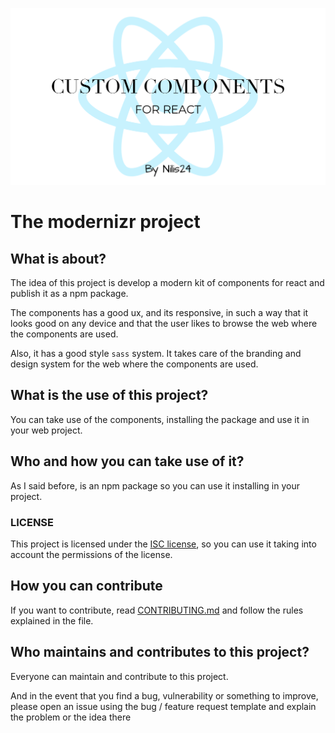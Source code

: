 ![wallpaper](image.png)

# The modernizr project

## What is about?

The idea of this project is develop a modern kit of components for react and publish it as a npm package.

The components has a good ux, and its responsive, in such a way that it looks good on any device and that the user likes to browse the web where the components are used.

Also, it has a good style `sass` system. It takes care of the branding and design system for the web where the components are used.

## What is the use of this project?

You can take use of the components, installing the package and use it in your web project.

## Who and how you can take use of it?

As I said before, is an npm package so you can use it installing in your project.

### LICENSE

This project is licensed under the [ISC license](https://github.com/nilis24/custom-components/blob/master/LICENSE), so you can use it taking into account the permissions of the license.

## How you can contribute

If you want to contribute, read [CONTRIBUTING.md](CONTRIBUTING.md) and follow the rules explained in the file.

## Who maintains and contributes to this project?

Everyone can maintain and contribute to this project.

And in the event that you find a bug, vulnerability or something to improve, please open an issue using the bug / feature request template and explain the problem or the idea there
